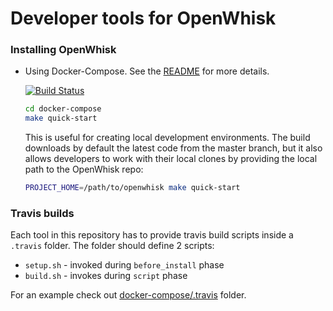 Developer tools for OpenWhisk
=============================


### Installing OpenWhisk

* Using Docker-Compose. See the [README](docker-compose/README.md) for more details. 
 
  [![Build Status](https://travis-ci.org/openwhisk/openwhisk-devtools.svg?branch=docker-compose)](https://travis-ci.org/openwhisk/openwhisk-devtools)
  
  ```bash
  cd docker-compose
  make quick-start
  ```
  
  This is useful for creating local development environments. 
  The build downloads by default the latest code from the master branch, but it also allows developers to work with their local clones by providing the local path to the OpenWhisk repo:
      
  ```bash
  PROJECT_HOME=/path/to/openwhisk make quick-start
  ```    

### Travis builds

Each tool in this repository has to provide travis build scripts inside a `.travis` folder. 
The folder should define 2 scripts:
* `setup.sh` - invoked during `before_install` phase 
* `build.sh` - invokes during `script` phase 

For an example check out [docker-compose/.travis](docker-compose/.travis) folder.
